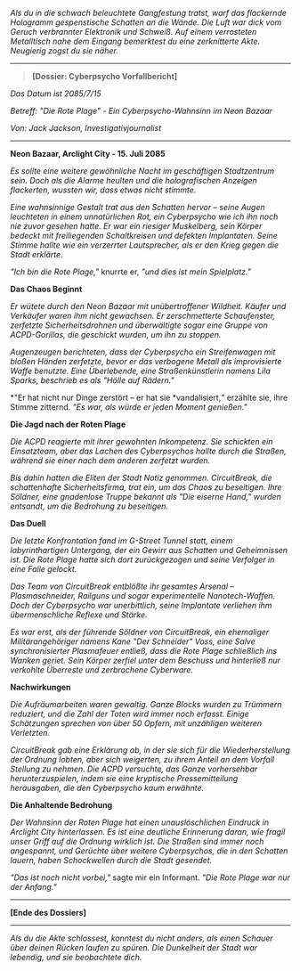 _Als du in die schwach beleuchtete Gangfestung tratst, warf das flackernde Hologramm gespenstische Schatten an die Wände. Die Luft war dick vom Geruch verbrannter Elektronik und Schweiß. Auf einem verrosteten Metalltisch nahe dem Eingang bemerktest du eine zerknitterte Akte. Neugierig zogst du sie näher._

---

> **[Dossier: Cyberpsycho Vorfallbericht]**

_Das Datum ist 2085/7/15_

_Betreff: "Die Rote Plage" - Ein Cyberpsycho-Wahnsinn im Neon Bazaar_

_Von: Jack Jackson, Investigativjournalist_

---

**Neon Bazaar, Arclight City - 15. Juli 2085**

_Es sollte eine weitere gewöhnliche Nacht im geschäftigen Stadtzentrum sein. Doch als die Alarme heulten und die holografischen Anzeigen flackerten, wussten wir, dass etwas nicht stimmte._

_Eine wahnsinnige Gestalt trat aus den Schatten hervor – seine Augen leuchteten in einem unnatürlichen Rot, ein Cyberpsycho wie ich ihn noch nie zuvor gesehen hatte. Er war ein riesiger Muskelberg, sein Körper bedeckt mit freiliegenden Schaltkreisen und defekten Implantaten. Seine Stimme hallte wie ein verzerrter Lautsprecher, als er den Krieg gegen die Stadt erklärte._

_"Ich bin die Rote Plage,"_ knurrte er, _"und dies ist mein Spielplatz."_

**Das Chaos Beginnt**

_Er wütete durch den Neon Bazaar mit unübertroffener Wildheit. Käufer und Verkäufer waren ihm nicht gewachsen. Er zerschmetterte Schaufenster, zerfetzte Sicherheitsdrohnen und überwältigte sogar eine Gruppe von ACPD-Gorillas, die geschickt wurden, um ihn zu stoppen._

_Augenzeugen berichteten, dass der Cyberpsycho ein Streifenwagen mit bloßen Händen zerfetzte, bevor er das verbogene Metall als improvisierte Waffe benutzte. Eine Überlebende, eine Straßenkünstlerin namens Lila Sparks, beschrieb es als "Hölle auf Rädern."_

*"Er hat nicht nur Dinge zerstört – er hat sie *vandalisiert,_"_ erzählte sie, ihre Stimme zitternd. _"Es war, als würde er jeden Moment genießen."_

**Die Jagd nach der Roten Plage**

_Die ACPD reagierte mit ihrer gewohnten Inkompetenz. Sie schickten ein Einsatzteam, aber das Lachen des Cyberpsychos hallte durch die Straßen, während sie einer nach dem anderen zerfetzt wurden._

_Bis dahin hatten die Eliten der Stadt Notiz genommen. CircuitBreak, die schattenhafte Sicherheitsfirma, trat ein, um das Chaos zu beseitigen. Ihre Söldner, eine gnadenlose Truppe bekannt als "Die eiserne Hand," wurden entsandt, um die Bedrohung zu beseitigen._

**Das Duell**

_Die letzte Konfrontation fand im G-Street Tunnel statt, einem labyrinthartigen Untergang, der ein Gewirr aus Schatten und Geheimnissen ist. Die Rote Plage hatte sich dort zurückgezogen und seine Verfolger in eine Falle gelockt._

_Das Team von CircuitBreak entblößte ihr gesamtes Arsenal – Plasmaschneider, Railguns und sogar experimentelle Nanotech-Waffen. Doch der Cyberpsycho war unerbittlich, seine Implantate verliehen ihm übermenschliche Reflexe und Stärke._

_Es war erst, als der führende Söldner von CircuitBreak, ein ehemaliger Militärangehöriger namens Kane "Der Schneider" Voss, eine Salve synchronisierter Plasmafeuer entließ, dass die Rote Plage schließlich ins Wanken geriet. Sein Körper zerfiel unter dem Beschuss und hinterließ nur verkohlte Überreste und zerbrochene Cyberware._

**Nachwirkungen**

_Die Aufräumarbeiten waren gewaltig. Ganze Blocks wurden zu Trümmern reduziert, und die Zahl der Toten wird immer noch erfasst. Einige Schätzungen sprechen von über 50 Opfern, mit unzähligen weiteren Verletzten._

_CircuitBreak gab eine Erklärung ab, in der sie sich für die Wiederherstellung der Ordnung lobten, aber sich weigerten, zu ihrem Anteil an dem Vorfall Stellung zu nehmen. Die ACPD versuchte, das Ganze vorhersehbar herunterzuspielen, indem sie eine kryptische Pressemitteilung herausgaben, die den Cyberpsycho kaum erwähnte._

**Die Anhaltende Bedrohung**

_Der Wahnsinn der Roten Plage hat einen unauslöschlichen Eindruck in Arclight City hinterlassen. Es ist eine deutliche Erinnerung daran, wie fragil unser Griff auf die Ordnung wirklich ist. Die Straßen sind immer noch angespannt, und Gerüchte über weitere Cyberpsychos, die in den Schatten lauern, haben Schockwellen durch die Stadt gesendet._

_"Das ist noch nicht vorbei,"_ sagte mir ein Informant. _"Die Rote Plage war nur der Anfang."_

---

**[Ende des Dossiers]**

---

_Als du die Akte schlossest, konntest du nicht anders, als einen Schauer über deinen Rücken laufen zu spüren. Die Dunkelheit der Stadt war lebendig, und sie beobachtete dich._

